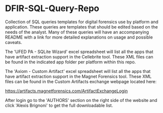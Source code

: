 # DFIR-SQL-Query-Repo
Collection of SQL queries templates for digital forensics use by platform and application.
These queries are templates that should be edited based on the needs of the analyst. 
Many of these queries will have an accompanying README with a link for more detailed explanations on usage and possible caveats.  

The 'UFED PA - SQLite Wizard' excel spreadsheet will list all the apps that have artifact extraction support in the Cellebrite tool. These XML files can be found in the indicated app folder per platform within this repo. 

The 'Axiom - Custom Artifact' excel spreadsheet will list all the apps that have artifact extraction support in the Magnet Forensics tool. These XML files can be found in the Custom Artifacts exchange webpage located here: 

https://artifacts.magnetforensics.com/ArtifactExchangeLogin  

After login go to the 'AUTHORS' section on the right side of the website and click 'Alexis Brignoni' to get the full downloadable list.
